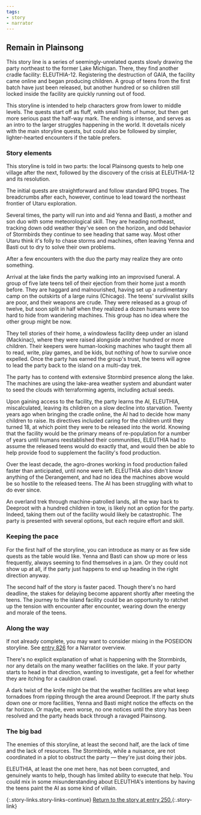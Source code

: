 ```yaml
---
tags:
- story
- narrator
---
```


## Remain in Plainsong

This story line is a series of seemingly-unrelated quests slowly drawing the party northeast to the former Lake Michigan.
There, they find another cradle facility: ELEUTHIA-12.
Registering the destruction of GAIA, the facility came online and began producing children.
A group of teens from the first batch have just been released, but another hundred or so children still locked inside the facility are quickly running out of food.

This storyline is intended to help characters grow from lower to middle levels.
The quests start off as fluff, with small hints of humor, but then get more serious past the half-way mark.
The ending is intense, and serves as an intro to the larger struggles happening in the world.
It dovetails nicely with the main storyline quests, but could also be followed by simpler, lighter-hearted encounters if the table prefers.

### Story elements

This storyline is told in two parts: the local Plainsong quests to help one village after the next, followed by the discovery of the crisis at ELEUTHIA-12 and its resolution.

The initial quests are straightforward and follow standard RPG tropes.
The breadcrumbs after each, however, continue to lead toward the northeast frontier of Utaru exploration.

Several times, the party will run into and aid Yenna and Basti, a mother and son duo with some meteorological skill.
They are heading northeast, tracking down odd weather they've seen on the horizon, and odd behavior of Stormbirds they continue to see heading that same way.
Most other Utaru think it's folly to chase storms and machines, often leaving Yenna and Basti out to dry to solve their own problems.

After a few encounters with the duo the party may realize they are onto something.

Arrival at the lake finds the party walking into an improvised funeral.
A group of five late teens tell of their ejection from their home just a month before.
They are haggard and malnourished, having set up a rudimentary camp on the outskirts of a large ruins (Chicago).
The teens' survivalist skills are poor, and their weapons are crude.
They were released as a group of twelve, but soon split in half when they realized a dozen humans were too hard to hide from wandering machines.
This group has no idea where the other group might be now.

They tell stories of their home, a windowless facility deep under an island (Mackinac), where they were raised alongside another hundred or more children.
Their keepers were human-looking machines who taught them all to read, write, play games, and be kids, but nothing of how to survive once expelled.
Once the party has earned the group's trust, the teens will agree to lead the party back to the island on a multi-day trek.

The party has to contend with extensive Stormbird presence along the lake.
The machines are using the lake-area weather system and abundant water to seed the clouds with terraforming agents, including actual seeds.

Upon gaining access to the facility, the party learns the AI, ELEUTHIA, miscalculated, leaving its children on a slow decline into starvation.
Twenty years ago when bringing the cradle online, the AI had to decide how many children to raise.
Its directives included caring for the children until they turned 18, at which point they were to be released into the world.
Knowing that the facility would be the primary means of re-population for a number of years until humans reestablished their communities, ELEUTHIA had to assume the released teens would do exactly that, and would then be able to help provide food to supplement the facility's food production.

Over the least decade, the agro-drones working in food production failed faster than anticipated, until none were left.
ELEUTHIA also didn't know anything of the Derangement, and had no idea the machines above would be so hostile to the released teens.
The AI has been struggling with what to do ever since.

An overland trek through machine-patrolled lands, all the way back to Deeproot with a hundred children in tow, is likely not an option for the party.
Indeed, taking them out of the facility would likely be catastrophic.
The party is presented with several options, but each require effort and skill.

### Keeping the pace

For the first half of the storyline, you can introduce as many or as few side quests 
as the table would like.
Yenna and Basti can show up more or less frequently, always seeming to find themselves in a jam.
Or they could not show up at all, if the party just happens to end up heading in the right direction anyway.

The second half of the story is faster paced.
Though there's no hard deadline, the stakes for delaying become apparent shortly after meeting the teens.
The journey to the island facility could be an opportunity to ratchet up the tension with encounter after encounter, wearing down the energy and morale of the teens.

### Along the way

If not already complete, you may want to consider mixing in the POSEIDON storyline.
See [entry 826](826-act2-south.md) for a Narrator overview.

There's no explicit explanation of what is happening with the Stormbirds, nor any details on the many weather facilities on the lake.
If your party starts to head in that direction, wanting to investigate, get a feel for whether they are itching for a cauldron crawl.

A dark twist of the knife might be that the weather facilities are what keep tornadoes from ripping through the area around Deeproot.
If the party shuts down one or more facilities, Yenna and Basti might notice the effects on the far horizon.
Or maybe, even worse, no one notices until the story has been resolved and the party heads back through a ravaged Plainsong.

### The big bad

The enemies of this storyline, at least the second half, are the lack of time and the lack of resources.
The Stormbirds, while a nuisance, are not coordinated in a plot to obstruct the party — they're just doing their jobs.

ELEUTHIA, at least the one met here, has not been corrupted, and genuinely wants to help, though has limited ability to execute that help.
You could mix in some misunderstanding about ELEUTHIA's intentions by having the teens paint the AI as some kind of villain.

{:.story-links.story-links-continue}
[Return to the story at entry 250.](250-plainsong.md){:.story-link}
